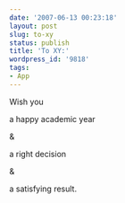 ```yaml
---
date: '2007-06-13 00:23:18'
layout: post
slug: to-xy
status: publish
title: 'To XY:'
wordpress_id: '9818'
tags:
- App
---
```


Wish you


a happy academic year


&


a right decision


&


a satisfying result.
